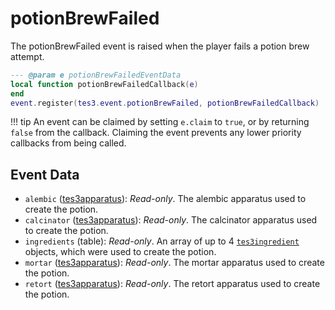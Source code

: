 # potionBrewFailed

The potionBrewFailed event is raised when the player fails a potion brew attempt.

```lua
--- @param e potionBrewFailedEventData
local function potionBrewFailedCallback(e)
end
event.register(tes3.event.potionBrewFailed, potionBrewFailedCallback)
```

!!! tip
	An event can be claimed by setting `e.claim` to `true`, or by returning `false` from the callback. Claiming the event prevents any lower priority callbacks from being called.

## Event Data

* `alembic` ([tes3apparatus](../../types/tes3apparatus)): *Read-only*. The alembic apparatus used to create the potion.
* `calcinator` ([tes3apparatus](../../types/tes3apparatus)): *Read-only*. The calcinator apparatus used to create the potion.
* `ingredients` (table): *Read-only*. An array of up to 4 [`tes3ingredient`](https://mwse.github.io/MWSE/types/tes3ingredient/) objects, which were used to create the potion.
* `mortar` ([tes3apparatus](../../types/tes3apparatus)): *Read-only*. The mortar apparatus used to create the potion.
* `retort` ([tes3apparatus](../../types/tes3apparatus)): *Read-only*. The retort apparatus used to create the potion.


